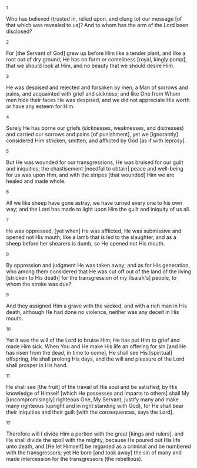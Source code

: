 <sup>1</sup> 

Who has believed (trusted in, relied upon, and clung to) our message [of that which was revealed to us]? And to whom has the arm of the Lord been disclosed? 

<sup>2</sup> 

For [the Servant of God] grew up before Him like a tender plant, and like a root out of dry ground; He has no form or comeliness [royal, kingly pomp], that we should look at Him, and no beauty that we should desire Him. 

<sup>3</sup> 

He was despised and rejected and forsaken by men, a Man of sorrows and pains, and acquainted with grief and sickness; and like One from Whom men hide their faces He was despised, and we did not appreciate His worth or have any esteem for Him. 

<sup>4</sup> 

Surely He has borne our griefs (sicknesses, weaknesses, and distresses) and carried our sorrows and pains [of punishment], yet we [ignorantly] considered Him stricken, smitten, and afflicted by God [as if with leprosy]. 

<sup>5</sup> 

But He was wounded for our transgressions, He was bruised for our guilt and iniquities; the chastisement [needful to obtain] peace and well-being for us was upon Him, and with the stripes [that wounded] Him we are healed and made whole. 

<sup>6</sup> 

All we like sheep have gone astray, we have turned every one to his own way; and the Lord has made to light upon Him the guilt and iniquity of us all. 

<sup>7</sup> 

He was oppressed, [yet when] He was afflicted, He was submissive and opened not His mouth; like a lamb that is led to the slaughter, and as a sheep before her shearers is dumb, so He opened not His mouth. 

<sup>8</sup> 

By oppression and judgment He was taken away; and as for His generation, who among them considered that He was cut off out of the land of the living [stricken to His death] for the transgression of my [Isaiah's] people, to whom the stroke was due? 

<sup>9</sup> 

And they assigned Him a grave with the wicked, and with a rich man in His death, although He had done no violence, neither was any deceit in His mouth. 

<sup>10</sup> 

Yet it was the will of the Lord to bruise Him; He has put Him to grief and made Him sick. When You and He make His life an offering for sin [and He has risen from the dead, in time to come], He shall see His [spiritual] offspring, He shall prolong His days, and the will and pleasure of the Lord shall prosper in His hand. 

<sup>11</sup> 

He shall see [the fruit] of the travail of His soul and be satisfied; by His knowledge of Himself [which He possesses and imparts to others] shall My [uncompromisingly] righteous One, My Servant, justify many and make many righteous (upright and in right standing with God), for He shall bear their iniquities and their guilt [with the consequences, says the Lord]. 

<sup>12</sup> 

Therefore will I divide Him a portion with the great [kings and rulers], and He shall divide the spoil with the mighty, because He poured out His life unto death, and [He let Himself] be regarded as a criminal and be numbered with the transgressors; yet He bore [and took away] the sin of many and made intercession for the transgressors (the rebellious).